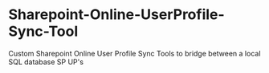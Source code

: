 # Sharepoint-Online-UserProfile-Sync-Tool
Custom Sharepoint Online User Profile Sync Tools to bridge between a local SQL database SP UP's
